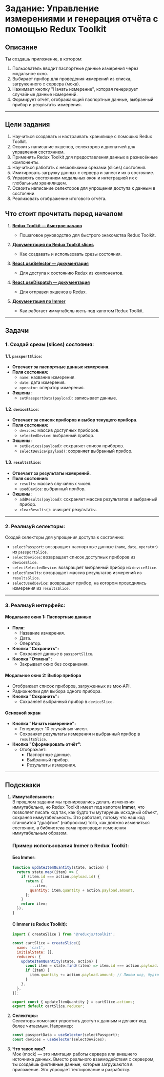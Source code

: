 # **Задание: Управление измерениями и генерация отчёта с помощью Redux Toolkit**

## **Описание**
Ты создашь приложение, в котором:
1. Пользователь вводит паспортные данные измерения через модальное окно.
2. Выбирает прибор для проведения измерений из списка, загруженного с сервера (мока).
3. Нажимает кнопку "Начать измерение", которая генерирует случайные данные измерений.
4. Формирует отчёт, отображающий паспортные данные, выбранный прибор и результаты измерения.

---

## **Цели задания**
1. Научиться создавать и настраивать хранилище с помощью Redux Toolkit.
2. Освоить написание экшенов, селекторов и диспатчей для управления состоянием.
3. Применять Redux Toolkit для предоставления данных в разнесённые компоненты.
4. Научиться работать с несколькими срезами (slices) состояния.
5. Имитировать загрузку данных с сервера и занести их в состояние.
6. Управлять состоянием модальных окон и интеграцией их с глобальным хранилищем.
7. Освоить написание селекторов для упрощения доступа к данным в состоянии.
8. Реализовать отображение итогового отчёта.

## **Что стоит прочитать перед началом**
     
1. [**Redux Toolkit — быстрое начало**](https://redux-toolkit.js.org/tutorials/quick-start)  
   - Пошаговое руководство для быстрого знакомства Redux Toolkit.
   
2. [**Документация по Redux Toolkit slices**](https://redux-toolkit.js.org/api/createslice)  
   - Как создавать и использовать срезы состояния.

3. [**React.useSelector — документация**](https://react-redux.js.org/api/hooks#useselector)  
   - Для доступа к состоянию Redux из компонентов.

4. [**React.useDispatch — документация**](https://react-redux.js.org/api/hooks#usedispatch)  
   - Для отправки экшенов в Redux.

5. [**Документация по Immer**](https://immerjs.github.io/immer/)  
   - Как работает иммутабельность под капотом Redux Toolkit. 
---

## **Задачи**

### **1. Создай срезы (slices) состояния:**
#### **1.1. `passportSlice`:**
- **Отвечает за паспортные данные измерения.**
- **Поля состояния:**
  - `name`: название измерения.
  - `date`: дата измерения.
  - `operator`: оператор измерения.
- **Экшены:**
  - `setPassportData(payload)`: записывает данные.

#### **1.2. `deviceSlice`:**
- **Отвечает за список приборов и выбор текущего прибора.**
- **Поля состояния:**
  - `devices`: массив доступных приборов.
  - `selectedDevice`: выбранный прибор.
- **Экшены:**
  - `setDevices(payload)`: сохраняет список приборов.
  - `selectDevice(payload)`: сохраняет выбранный прибор.

#### **1.3. `resultsSlice`:**
- **Отвечает за результаты измерений.**
- **Поля состояния:**
  - `results`: массив случайных чисел.
  - `usedDevice`: выбранный прибор.
- **Экшены:**
  - `addResults(payload)`: сохраняет массив результатов и выбранный прибор.
  - `clearResults()`: очищает результаты.

---

### **2. Реализуй селекторы:**
Создай селекторы для упрощения доступа к состоянию:
- `selectPassport`: возвращает паспортные данные (`name`, `date`, `operator`) из `passportSlice`.
- `selectDevices`: возвращает список доступных приборов из `deviceSlice`.
- `selectSelectedDevice`: возвращает выбранный прибор из `deviceSlice`.
- `selectResults`: возвращает массив результатов измерений из `resultsSlice`.
- `selectUsedDevice`: возвращает прибор, на котором проводились измерения из `resultsSlice`.

---

### **3. Реализуй интерфейс:**

#### **Модальное окно 1: Паспортные данные**
- **Поля:**
  - Название измерения.
  - Дата.
  - Оператор.
- **Кнопка "Сохранить":**
  - Сохраняет данные в `passportSlice`.
- **Кнопка "Отмена":**
  - Закрывает окно без сохранения.

#### **Модальное окно 2: Выбор прибора**
- Отображает список приборов, загруженных из мок-API.
- Радиокнопки для выбора одного прибора.
- **Кнопка "Сохранить":**
  - Сохраняет выбранный прибор в `deviceSlice`.

#### **Основной экран**
- **Кнопка "Начать измерение":**
  - Генерирует 10 случайных чисел.
  - Сохраняет результаты измерения и выбранный прибор в `resultsSlice`.
- **Кнопка "Сформировать отчёт":**
  - Отображает:
    - Паспортные данные.
    - Выбранный прибор.
    - Результаты измерения.

---

## **Подсказки**
1. **Иммутабельность:**  
   В прошлом задании мы тренировались делать изменения иммутабельно, но Redux Toolkit имеет под капотом **Immer**, что позволяет писать код так, как будто ты мутируешь исходный объект, сохраняя иммутабельность. Это работает, потому что наш код становится "драфтом" (наброском) того, как должно измениться состояние, а библиотека сама производит изменения иммутабельным образом.

     ### Пример использования Immer в Redux Toolkit:
     
     #### Без Immer:
     ```javascript
     function updateItemQuantity(state, action) {
       return state.map((item) => {
         if (item.id === action.payload.id) {
           return {
             ...item,
             quantity: item.quantity + action.payload.amount,
           };
         }
         return item;
       });
     }
     ```
     
     #### С Immer (в Redux Toolkit):
     ```javascript
     import { createSlice } from '@reduxjs/toolkit';
     
     const cartSlice = createSlice({
       name: 'cart',
       initialState: [],
       reducers: {
         updateItemQuantity(state, action) {
           const item = state.find((item) => item.id === action.payload.id);
           if (item) {
             item.quantity += action.payload.amount; // Пишем код, будто мутируем объект
           }
         },
       },
     });
     
     export const { updateItemQuantity } = cartSlice.actions;
     export default cartSlice.reducer;
     ```

2. **Селекторы:**  
   Селекторы помогают упростить доступ к данным и делают код более читаемым. Например:
   ```javascript
   const passportData = useSelector(selectPassport);
   const devices = useSelector(selectDevices);
   ```
3. **Что такое мок?**  
Мок (mock) — это имитация работы сервера или внешнего источника данных. Вместо реального взаимодействия с сервером, ты создаёшь фиктивные данные, которые загружаются в приложение. Это упрощает тестирование и разработку.
